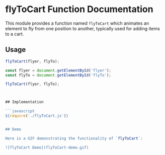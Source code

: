 # flyToCart Function Documentation

This module provides a function named `flyToCart` which animates an element to fly from one position to another, typically used for adding items to a cart.

## Usage

```javascript
flyToCart(flyer, flyTo);

const flyer = document.getElementById('flyer');
const flyTo = document.getElementById('flyTo');

flyToCart(flyer, flyTo);



## Implementation

```javascript
${require('./flyToCart.js')}


## Demo

Here is a GIF demonstrating the functionality of `flyToCart`:

![flyToCart Demo](flyToCart-demo.gif)


